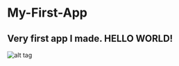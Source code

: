 # My-First-App

## Very first app I made. HELLO WORLD!

![alt tag](hhttps://github.com/jachen36/My-First-App/blob/master/MyFristAppScreenShot.png)